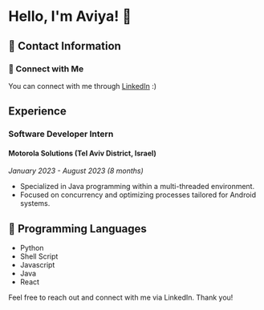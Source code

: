 # Hello, I'm Aviya! 👋

## 📩 Contact Information
### 🔗 Connect with Me
You can connect with me through [LinkedIn](https://www.linkedin.com/in/aviya-bezalel/) :)

## Experience

### Software Developer Intern
#### Motorola Solutions (Tel Aviv District, Israel)  
*January 2023 - August 2023 (8 months)*

- Specialized in Java programming within a multi-threaded environment.
- Focused on concurrency and optimizing processes tailored for Android systems.

## 🐍 Programming Languages
- Python
- Shell Script
- Javascript
- Java
- React

Feel free to reach out and connect with me via LinkedIn. Thank you!
